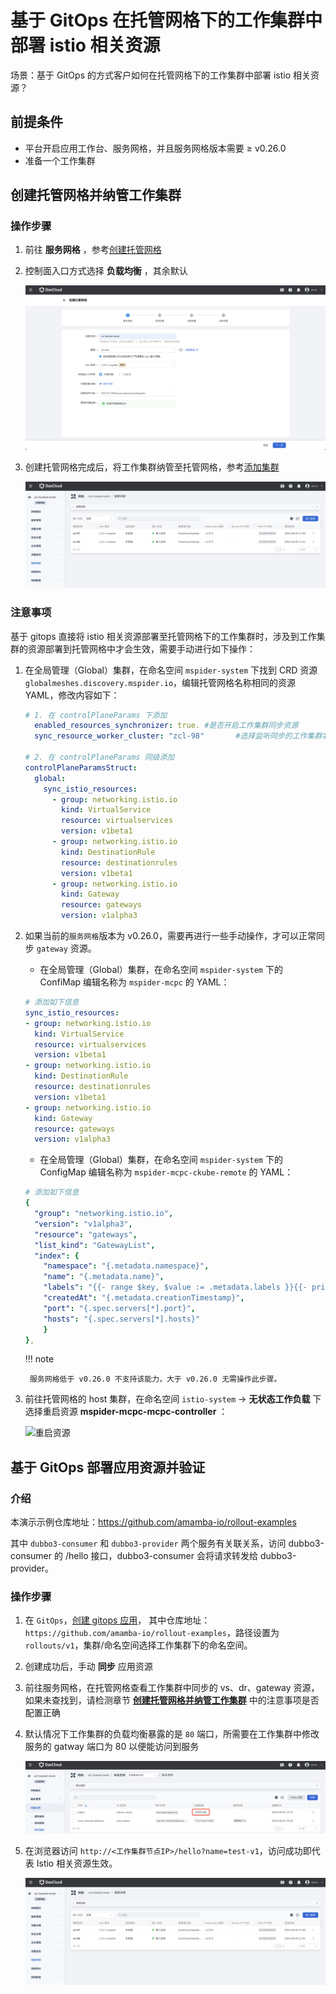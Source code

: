 # 基于 GitOps 在托管网格下的工作集群中部署 istio 相关资源

场景：基于 GitOps 的方式客户如何在托管网格下的工作集群中部署 istio 相关资源？

## 前提条件

- 平台开启应用工作台、服务网格，并且服务网格版本需要 ≥ v0.26.0
- 准备一个工作集群

## 创建托管网格并纳管工作集群

### 操作步骤

1. 前往 **服务网格** ，参考[创建托管网格](../../mspider/user-guide/service-mesh/index.md)

2. 控制面入口方式选择 **负载均衡** ，其余默认

    ![选择负载均衡](../images/istio1.png)

3. 创建托管网格完成后，将工作集群纳管至托管网格，参考[添加集群](../../mspider/user-guide/cluster-management/join-clus.md)

    ![添加集群](../images/isito2.png)

### 注意事项

基于 gitops 直接将 istio 相关资源部署至托管网格下的工作集群时，涉及到工作集群的资源部署到托管网格中才会生效，需要手动进行如下操作：

1. 在全局管理（Global）集群，在命名空间 `mspider-system` 下找到 CRD 资源 `globalmeshes.discovery.mspider.io`，编辑托管网格名称相同的资源 YAML，修改内容如下：

    ```yaml
    # 1. 在 controlPlaneParams 下添加
      enabled_resources_synchronizer: true. #是否开启工作集群同步资源
      sync_resource_worker_cluster: "zcl-98"       #选择监听同步的工作集群名称
 
    # 2. 在 controlPlaneParams 同级添加
    controlPlaneParamsStruct:
      global:
        sync_istio_resources:
          - group: networking.istio.io
            kind: VirtualService
            resource: virtualservices
            version: v1beta1
          - group: networking.istio.io
            kind: DestinationRule
            resource: destinationrules
            version: v1beta1
          - group: networking.istio.io
            kind: Gateway
            resource: gateways
            version: v1alpha3   
    ```

2. 如果当前的`服务网格`版本为 v0.26.0，需要再进行一些手动操作，才可以正常同步 `gateway` 资源。

    - 在全局管理（Global）集群，在命名空间 `mspider-system` 下的 ConfiMap 编辑名称为 `mspider-mcpc` 的 YAML：

    ```yaml
    # 添加如下信息
    sync_istio_resources:
    - group: networking.istio.io
      kind: VirtualService
      resource: virtualservices
      version: v1beta1
    - group: networking.istio.io
      kind: DestinationRule
      resource: destinationrules
      version: v1beta1
    - group: networking.istio.io
      kind: Gateway
      resource: gateways
      version: v1alpha3
    ```

    -  在全局管理（Global）集群，在命名空间 `mspider-system` 下的 ConfigMap 编辑名称为 `mspider-mcpc-ckube-remote` 的 YAML：

    ```yaml
    # 添加如下信息        
    {
      "group": "networking.istio.io",
      "version": "v1alpha3",
      "resource": "gateways",
      "list_kind": "GatewayList",
      "index": {
        "namespace": "{.metadata.namespace}",
        "name": "{.metadata.name}",
        "labels": "{{- range $key, $value := .metadata.labels }}{{- print $key \"=\" $value | quote }},{{- end -}}",
        "createdAt": "{.metadata.creationTimestamp}",
        "port": "{.spec.servers[*].port}",
        "hosts": "{.spec.servers[*].hosts}"
        }
    },
    ```

    !!! note

        服务网格低于 v0.26.0 不支持该能力，大于 v0.26.0 无需操作此步骤。

3. 前往托管网格的 host 集群，在命名空间 `istio-system` -> **无状态工作负载** 下选择重启资源 **mspider-mcpc-mcpc-controller** ：

    ![重启资源](../images/istio·.png)

## 基于 GitOps 部署应用资源并验证

### 介绍

本演示示例仓库地址：https://github.com/amamba-io/rollout-examples

其中 `dubbo3-consumer` 和 `dubbo3-provider` 两个服务有关联关系，访问 dubbo3-consumer 的 /hello 接口，dubbo3-consumer 会将请求转发给 dubbo3-provider。

### 操作步骤

1. 在 `GitOps`，[创建 gitops 应用](../user-guide/gitops/create-argo-cd.md)，
   其中仓库地址：`https://github.com/amamba-io/rollout-examples`，路径设置为 `rollouts/v1`，集群/命名空间选择工作集群下的命名空间。

3. 创建成功后，手动 **同步** 应用资源

4. 前往服务网格，在托管网格查看工作集群中同步的 vs、dr、gateway 资源，如果未查找到，请检测章节 **[创建托管网格并纳管工作集群](../../mspider/user-guide/service-mesh/index.md)** 中的注意事项是否配置正确

5. 默认情况下工作集群的负载均衡暴露的是 `80` 端口，所需要在工作集群中修改服务的 gatway 端口为 80 以便能访问到服务

    ![修改端口](../images/istio4.png)

6. 在浏览器访问 `http://<工作集群节点IP>/hello?name=test-v1`，访问成功即代表 Istio 相关资源生效。

    ![访问成功](../images/isito2.png)

